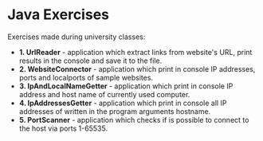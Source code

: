# Java Exercises
Exercises made during university classes:
- **1. UrlReader** - application which extract links from website's URL, print results in the console and save it to the file.
- **2. WebsiteConnector** - application which print in console IP addresses, ports and localports of sample websites.
- **3. IpAndLocalNameGetter** - application which print in console IP address and host name of currently used computer.
- **4. IpAddressesGetter** - application which print in console all IP addresses of written in the program arguments hostname.
- **5. PortScanner** - application which checks if is possible to connect to the host via ports 1-65535.
